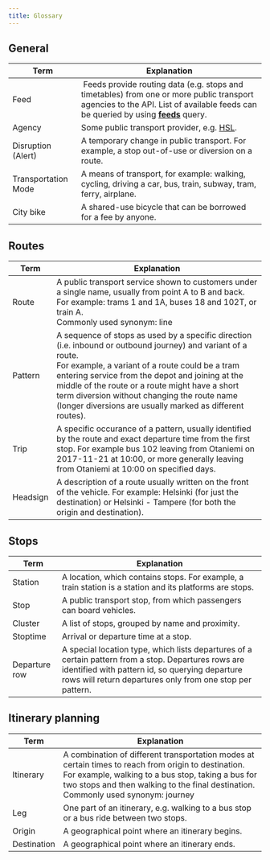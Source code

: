 ```yaml
---
title: Glossary
---
```


## <a name="general"/>General

| Term                   | Explanation                     |
|------------------------|---------------------------------|
| Feed                   | Feeds provide routing data (e.g. stops and timetables) from one or more public transport agencies to the API. List of available feeds can be queried by using **[feeds](https://api.digitransit.fi/graphiql/finland?query=%7B%0A%20%20feeds%20%7B%0A%20%20%20%20feedId%0A%20%20%20%20agencies%20%7B%0A%20%20%20%20%20%20name%0A%20%20%20%20%7D%0A%20%20%7D%0A%7D)** query. |
| Agency                 | Some public transport provider, e.g. [HSL](https://www.hsl.fi/). |
| Disruption (Alert)     | A temporary change in public transport. For example, a stop out-of-use or diversion on a route. |
| Transportation Mode    | A means of transport, for example: walking, cycling, driving a car, bus, train, subway, tram, ferry, airplane. |
| City bike              | A shared-use bicycle that can be borrowed for a fee by anyone. |

## <a name="routes"/>Routes

| Term                   | Explanation                     |
|------------------------|---------------------------------|
| Route                  | A public transport service shown to customers under a single name, usually from point A to B and back. For example: trams 1 and 1A, buses 18 and 102T, or train A.<br/>Commonly used synonym: line |
| Pattern		 | A sequence of stops as used by a specific direction (i.e. inbound or outbound journey) and variant of a route.<br/>For example, a variant of a route could be a tram entering service from the depot and joining at the middle of the route or a route might have a short term diversion without changing the route name (longer diversions are usually marked as different routes). |
| Trip                   | A specific occurance of a pattern, usually identified by the route and exact departure time from the first stop. For example bus 102 leaving from Otaniemi on 2017-11-21 at 10:00, or more generally leaving from Otaniemi at 10:00 on specified days. |
| Headsign               | A description of a route usually written on the front of the vehicle. For example: Helsinki (for just the destination) or Helsinki - Tampere (for both the origin and destination). |

## <a name="stops"/>Stops

| Term                   | Explanation                     |
|------------------------|---------------------------------|
| Station                | A location, which contains stops. For example, a train station is a station and its platforms are stops. | 
| Stop                   | A public transport stop, from which passengers can board vehicles. |
| Cluster                | A list of stops, grouped by name and proximity. |
| Stoptime               | Arrival or departure time at a stop. |
| Departure row          | A special location type, which lists departures of a certain pattern from a stop. Departures rows are identified with pattern id, so querying departure rows will return departures only from one stop per pattern. |

## <a name="itinerary-planning"/>Itinerary planning

| Term                   | Explanation                     |
|------------------------|---------------------------------|
| Itinerary              | A combination of different transportation modes at certain times to reach from origin to destination. For example, walking to a bus stop, taking a bus for two stops and then walking to the final destination.<br/>Commonly used synonym: journey |
| Leg                    | One part of an itinerary, e.g. walking to a bus stop or a bus ride between two stops. |
| Origin                 | A geographical point where an itinerary begins. |
| Destination            | A geographical point where an itinerary ends. |
